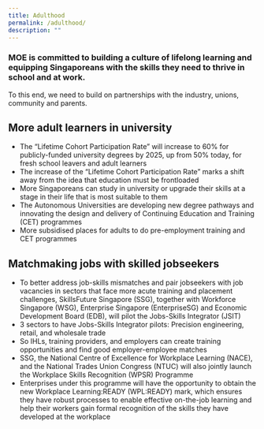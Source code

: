 ```yaml
---
title: Adulthood
permalink: /adulthood/
description: ""
---
```

### MOE is committed to building a culture of lifelong learning and equipping Singaporeans with the skills they need to thrive in school and at work.

To this end, we need to build on partnerships with the industry, unions, community and parents.

## More adult learners in university

*   The “Lifetime Cohort Participation Rate” will increase to 60% for publicly-funded university degrees by 2025, up from 50% today, for fresh school leavers and adult learners
*   The increase of the “Lifetime Cohort Participation Rate” marks a shift away from the idea that education must be frontloaded
*   More Singaporeans can study in university or upgrade their skills at a stage in their life that is most suitable to them
*   The Autonomous Universities are developing new degree pathways and innovating the design and delivery of Continuing Education and Training (CET) programmes
*   More subsidised places for adults to do pre-employment training and CET programmes

## Matchmaking jobs with skilled jobseekers

*   To better address job-skills mismatches and pair jobseekers with job vacancies in sectors that face more acute training and placement challenges, SkillsFuture Singapore (SSG), together with Workforce Singapore (WSG), Enterprise Singapore (EnterpriseSG) and Economic Development Board (EDB), will pilot the Jobs-Skills Integrator (JSIT)
*   3 sectors to have Jobs-Skills Integrator pilots: Precision engineering, retail, and wholesale trade
*   So IHLs, training providers, and employers can create training opportunities and find good employer-employee matches
*   SSG, the National Centre of Excellence for Workplace Learning (NACE), and the National Trades Union Congress (NTUC) will also jointly launch the Workplace Skills Recognition (WPSR) Programme
*   Enterprises under this programme will have the opportunity to obtain the new Workplace Learning:READY (WPL:READY) mark, which ensures they have robust processes to enable effective on-the-job learning and help their workers gain formal recognition of the skills they have developed at the workplace